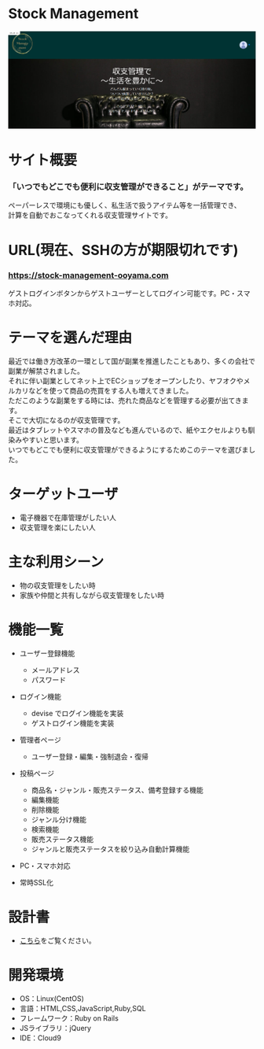 # Stock Management

![サイト写真](/app/assets/images/stock-management_readme.png)

# サイト概要

### 「いつでもどこでも便利に収支管理ができること」がテーマです。

ペーパーレスで環境にも優しく、私生活で扱うアイテム等を一括管理でき、  
計算を自動でおこなってくれる収支管理サイトです。

# URL(現在、SSHの方が期限切れです)

### https://stock-management-ooyama.com

ゲストログインボタンからゲストユーザーとしてログイン可能です。PC・スマホ対応。

# テーマを選んだ理由

最近では働き方改革の一環として国が副業を推進したこともあり、多くの会社で副業が解禁されました。  
それに伴い副業としてネット上でECショップをオープンしたり、ヤフオクやメルカリなどを使って商品の売買をする人も増えてきました。  
ただこのような副業をする時には、売れた商品などを管理する必要が出てきます。  
そこで大切になるのが収支管理です。  
最近はタブレットやスマホの普及なども進んでいるので、紙やエクセルよりも馴染みやすいと思います。  
いつでもどこでも便利に収支管理ができるようにするためこのテーマを選びました。

# ターゲットユーザ

- 電子機器で在庫管理がしたい人
- 収支管理を楽にしたい人


# 主な利用シーン

- 物の収支管理をしたい時
- 家族や仲間と共有しながら収支管理をしたい時

# 機能一覧

- ユーザー登録機能

  - メールアドレス
  - パスワード

- ログイン機能

  - devise でログイン機能を実装
  - ゲストログイン機能を実装

- 管理者ページ

  - ユーザー登録・編集・強制退会・復帰

- 投稿ページ

  - 商品名・ジャンル・販売ステータス、備考登録する機能
  - 編集機能
  - 削除機能
  - ジャンル分け機能
  - 検索機能
  - 販売ステータス機能
  - ジャンルと販売ステータスを絞り込み自動計算機能

- PC・スマホ対応
- 常時SSL化

# 設計書

- [こちら](https://drive.google.com/file/d/1VDuzNxGQZMgV-9PBW8FnmVfmgQciJE7h/view?usp=sharing)をご覧ください。


# 開発環境
- OS：Linux(CentOS)
- 言語：HTML,CSS,JavaScript,Ruby,SQL
- フレームワーク：Ruby on Rails
- JSライブラリ：jQuery
- IDE：Cloud9
